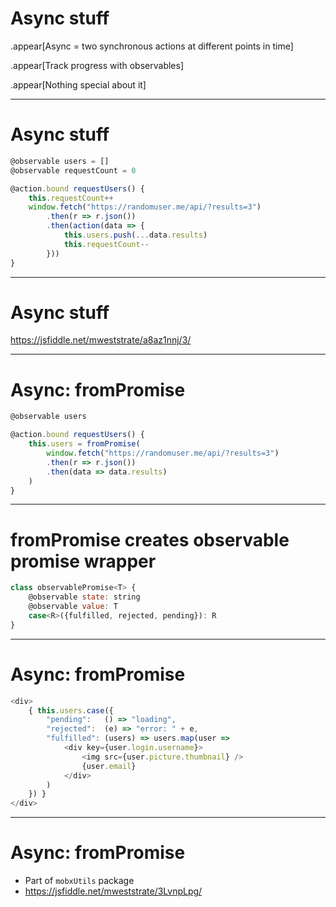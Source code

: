 # Async stuff

.appear[Async = two synchronous actions at different points in time]

.appear[Track progress with observables]

.appear[Nothing special about it]

---

# Async stuff

```javascript
@observable users = []
@observable requestCount = 0

@action.bound requestUsers() {
    this.requestCount++
    window.fetch("https://randomuser.me/api/?results=3")
        .then(r => r.json())
        .then(action(data => {
            this.users.push(...data.results)
            this.requestCount--
        }))
}
```
---

# Async stuff

https://jsfiddle.net/mweststrate/a8az1nnj/3/

---

# Async: fromPromise

```javascript
@observable users

@action.bound requestUsers() {
    this.users = fromPromise(
        window.fetch("https://randomuser.me/api/?results=3")
        .then(r => r.json())
        .then(data => data.results)
    )
}
```

---

# fromPromise creates observable promise wrapper

```javascript
class observablePromise<T> {
    @observable state: string
    @observable value: T
    case<R>({fulfilled, rejected, pending}): R
}
```

---

# Async: fromPromise

```javascript
<div>
    { this.users.case({
        "pending":   () => "loading",
        "rejected":  (e) => "error: " + e,
        "fulfilled": (users) => users.map(user =>
            <div key={user.login.username}>
                <img src={user.picture.thumbnail} />
                {user.email}
            </div>
        )
    }) }
</div>
```

---

# Async: fromPromise

* Part of `mobxUtils` package
* https://jsfiddle.net/mweststrate/3LvnpLpg/
